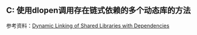 ## C: 使用dlopen调用存在链式依赖的多个动态库的方法

参考资料：[Dynamic Linking of Shared Libraries with Dependencies](https://stackoverflow.com/questions/26619897/dynamic-linking-of-shared-libraries-with-dependencies)
